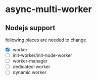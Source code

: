 # async-multi-worker

## Nodejs support

following places are needed to change

- [x] worker
- [ ] init-worker/init-node-worker
- [ ] worker-manager
- [ ] dedicated-worker
- [ ] dynamic worker
